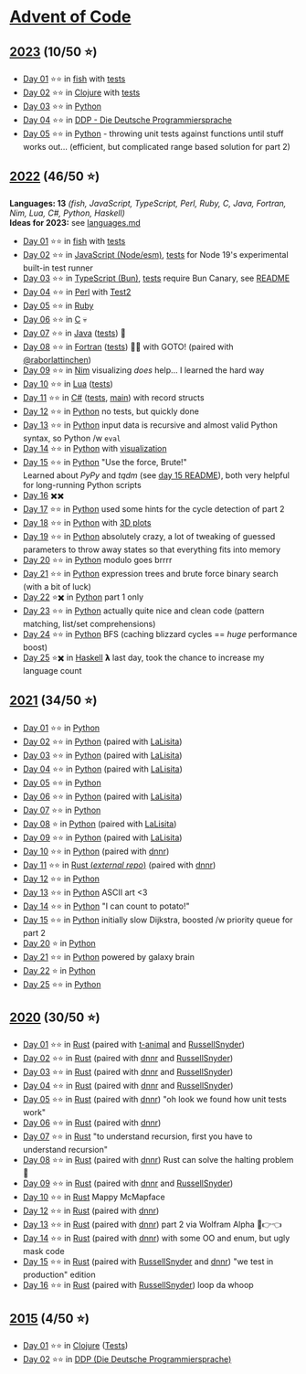 # [Advent of Code](https://adventofcode.com)

## [2023](https://adventofcode.com/2023) (10/50 ⭐)

- [Day 01](https://adventofcode.com/2023/day/1) ⭐⭐ in
  [fish](2023/day-01/day01.fish)
  with [tests](2023/day-01/test.fish)
- [Day 02](https://adventofcode.com/2023/day/2) ⭐⭐ in
  [Clojure](2023/day-02/src/advent_of_code_template/core.clj)
  with [tests](2023/day-02/test/advent_of_code_template/core_test.clj)
- [Day 03](https://adventofcode.com/2023/day/3) ⭐⭐ in
  [Python](2023/day-03/day03.py)
- [Day 04](https://adventofcode.com/2023/day/4) ⭐⭐ in
  [DDP - Die Deutsche Programmiersprache](2023/day-04/Tag4.ddp)
- [Day 05](https://adventofcode.com/2023/day/5) ⭐⭐ in
  [Python](2023/day-05/day05.py) - throwing unit tests against functions until
  stuff works out… (efficient, but complicated range based solution for part 2)

## [2022](https://adventofcode.com/2022) (46/50 ⭐)

**Languages: 13** *(fish, JavaScript, TypeScript, Perl, Ruby, C, Java, Fortran, Nim,
Lua, C#, Python, Haskell)*  
**Ideas for 2023:** see [languages.md](languages.md)

- [Day 01](https://adventofcode.com/2022/day/1) ⭐⭐ in
  [fish](2022/day-01/day01.fish)
  with [tests](2022/day-01/test.fish)
- [Day 02](https://adventofcode.com/2022/day/2) ⭐⭐ in
  [JavaScript (Node/esm)](2022/day-02/day02.mjs),
  [tests](2022/day-02/day02.test.mjs) for Node 19's experimental built-in test runner
- [Day 03](https://adventofcode.com/2022/day/3) ⭐⭐ in
  [TypeScript (Bun)](2022/day-03/day03.ts),
  [tests](2022/day-03/day03.test.ts) require Bun Canary, see [README](2022/day-03/README.md)
- [Day 04](https://adventofcode.com/2022/day/4) ⭐⭐ in
  [Perl](2022/day-04/day04.pl) with [Test2](https://metacpan.org/pod/Test2)
- [Day 05](https://adventofcode.com/2022/day/5) ⭐⭐ in
  [Ruby](2022/day-05/day05.rb)
- [Day 06](https://adventofcode.com/2022/day/6) ⭐⭐ in
  [C](2022/day-06/day06.c) 💀
- [Day 07](https://adventofcode.com/2022/day/7) ⭐⭐ in
  [Java](2022/day-07/src/main/java/de/zogan/aoc2022/Day07.java)
  ([tests](2022/day-07/src/test/java/de/zogan/aoc2022/Day07Tests.java)) 🦕
- [Day 08](https://adventofcode.com/2022/day/8) ⭐⭐ in
  [Fortran](2022/day-08/day08.f90)
  ([tests](2022/day-08/tests.f90)) 🧑‍🔬 with GOTO!
  (paired with [@raborlattinchen](https://github.com/raborlattinchen))
- [Day 09](https://adventofcode.com/2022/day/9) ⭐⭐ in
  [Nim](2022/day-09/day09.nim) visualizing *does* help… I learned the hard way
- [Day 10](https://adventofcode.com/2022/day/10) ⭐⭐ in
  [Lua](2022/day-10/day10.lua) ([tests](2022/day-10/day10_spec.lua))
- [Day 11](https://adventofcode.com/2022/day/11) ⭐⭐ in
  [C#](2022/day-11/Day11.cs) ([tests](2022/day-11/Day11Tests.cs),
  [main](2022/day-11/Program.cs)) with record structs
- [Day 12](https://adventofcode.com/2022/day/12) ⭐⭐ in
  [Python](2022/day-12/day12.py) no tests, but quickly done
- [Day 13](https://adventofcode.com/2022/day/13) ⭐⭐ in
  [Python](2022/day-13/day13.py) input data is recursive and almost valid Python syntax, so Python /w `eval`
- [Day 14](https://adventofcode.com/2022/day/14) ⭐⭐ in
  [Python](2022/day-14/day14.py) with [visualization](2022/day-14/README.md)
- [Day 15](https://adventofcode.com/2022/day/15) ⭐⭐ in
  [Python](2022/day-15/day15.py) "Use the force, Brute!"  
  Learned about *PyPy* and *tqdm* (see [day 15 README](2022/day-15/README.md)),
  both very helpful for long-running Python scripts
- [Day 16](https://adventofcode.com/2022/day/16) ️✖️✖️
- [Day 17](https://adventofcode.com/2022/day/17) ⭐⭐ in
  [Python](2022/day-17/day17.py) used some hints for the cycle detection of part 2
- [Day 18](https://adventofcode.com/2022/day/18) ⭐⭐ in
  [Python](2022/day-18/day18.py) with [3D plots](2022/day-18/README.md)
- [Day 19](https://adventofcode.com/2022/day/19) ⭐⭐ in
  [Python](2022/day-19/day19.py) absolutely crazy, a lot of tweaking of guessed
  parameters to throw away states so that everything fits into memory
- [Day 20](https://adventofcode.com/2022/day/20) ⭐⭐ in
  [Python](2022/day-20/day20.py) modulo goes brrrr
- [Day 21](https://adventofcode.com/2022/day/21) ⭐⭐ in
  [Python](2022/day-21/day21.py) expression trees and brute force binary search (with a bit of luck)
- [Day 22](https://adventofcode.com/2022/day/22) ⭐✖️ in
  [Python](2022/day-22/day22.py) part 1 only
- [Day 23](https://adventofcode.com/2022/day/23) ⭐⭐ in
  [Python](2022/day-23/day23.py) actually quite nice and clean code (pattern matching, list/set comprehensions)
- [Day 24](https://adventofcode.com/2022/day/24) ⭐⭐ in
  [Python](2022/day-24/day24.py) BFS (caching blizzard cycles == *huge* performance boost)
- [Day 25](https://adventofcode.com/2022/day/25) ⭐✖️ in
  [Haskell](2022/day-25/day25.hs) 𝝺 last day, took the chance to increase my language count

## [2021](https://adventofcode.com/2021) (34/50 ⭐)

- [Day 01](https://adventofcode.com/2021/day/1) ⭐⭐ in [Python](2021-python/day01.py)
- [Day 02](https://adventofcode.com/2021/day/2) ⭐⭐ in [Python](2021-python/day02.py) (paired with [LaLisita](https://github.com/LaLisita))
- [Day 03](https://adventofcode.com/2021/day/3) ⭐⭐ in [Python](2021-python/day03.py) (paired with [LaLisita](https://github.com/LaLisita))
- [Day 04](https://adventofcode.com/2021/day/4) ⭐⭐ in [Python](2021-python/day04.py) (paired with [LaLisita](https://github.com/LaLisita))
- [Day 05](https://adventofcode.com/2021/day/5) ⭐⭐ in [Python](2021-python/day05.py)
- [Day 06](https://adventofcode.com/2021/day/6) ⭐⭐ in [Python](2021-python/day06.py) (paired with [LaLisita](https://github.com/LaLisita))
- [Day 07](https://adventofcode.com/2021/day/7) ⭐⭐ in [Python](2021-python/day07.py)
- [Day 08](https://adventofcode.com/2021/day/8) ⭐ in [Python](2021-python/day08.py) (paired with [LaLisita](https://github.com/LaLisita))
- [Day 09](https://adventofcode.com/2021/day/9) ⭐⭐ in [Python](2021-python/day09.py) (paired with [LaLisita](https://github.com/LaLisita))
- [Day 10](https://adventofcode.com/2021/day/10) ⭐⭐ in [Python](2021-python/day10.py) (paired with [dnnr](https://github.com/dnnr))
- [Day 11](https://adventofcode.com/2021/day/11) ⭐⭐ in [Rust (*external repo*)](https://github.com/dnnr/advent-of-code-2021/blob/master/src/day11/mod.rs) (paired with [dnnr](https://github.com/dnnr))
- [Day 12](https://adventofcode.com/2021/day/12) ⭐⭐ in [Python](2021-python/day12.py)
- [Day 13](https://adventofcode.com/2021/day/13) ⭐⭐ in [Python](2021-python/day13.py) ASCII art <3
- [Day 14](https://adventofcode.com/2021/day/14) ⭐⭐ in [Python](2021-python/day14.py) "I can count to potato!"
- [Day 15](https://adventofcode.com/2021/day/15) ⭐⭐ in [Python](2021-python/day15.py) initially slow Dijkstra, boosted /w priority queue for part 2
- [Day 20](https://adventofcode.com/2021/day/20) ⭐ in [Python](2021-python/day20.py)
- [Day 21](https://adventofcode.com/2021/day/21) ⭐⭐ in [Python](2021-python/day21.py) powered by galaxy brain
- [Day 22](https://adventofcode.com/2021/day/22) ⭐ in [Python](2021-python/day22.py)
- [Day 25](https://adventofcode.com/2021/day/25) ⭐⭐ in [Python](2021-python/day25.py)

## [2020](https://adventofcode.com/2020) (30/50 ⭐)

- [Day 01](https://adventofcode.com/2020/day/1) ⭐⭐ in [Rust](2020-rust/src/day01.rs) (paired with [t-animal](https://github.com/t-animal) and [RussellSnyder](https://github.com/RussellSnyder))
- [Day 02](https://adventofcode.com/2020/day/2) ⭐⭐ in [Rust](2020-rust/src/day02.rs) (paired with [dnnr](https://github.com/dnnr) and [RussellSnyder](https://github.com/RussellSnyder))
- [Day 03](https://adventofcode.com/2020/day/3) ⭐⭐ in [Rust](2020-rust/src/day03.rs) (paired with [dnnr](https://github.com/dnnr) and [RussellSnyder](https://github.com/RussellSnyder))
- [Day 04](https://adventofcode.com/2020/day/4) ⭐⭐ in [Rust](2020-rust/src/day04.rs) (paired with [dnnr](https://github.com/dnnr) and [RussellSnyder](https://github.com/RussellSnyder))
- [Day 05](https://adventofcode.com/2020/day/5) ⭐⭐ in [Rust](2020-rust/src/day05.rs) (paired with [dnnr](https://github.com/dnnr)) "oh look we found how unit tests work"
- [Day 06](https://adventofcode.com/2020/day/6) ⭐⭐ in [Rust](2020-rust/src/day06.rs) (paired with [dnnr](https://github.com/dnnr))
- [Day 07](https://adventofcode.com/2020/day/7) ⭐⭐ in [Rust](2020-rust/src/day07.rs) "to understand recursion, first you have to understand recursion"
- [Day 08](https://adventofcode.com/2020/day/8) ⭐⭐ in [Rust](2020-rust/src/day08.rs) (paired with [dnnr](https://github.com/dnnr)) Rust can solve the halting problem 🤯
- [Day 09](https://adventofcode.com/2020/day/9) ⭐⭐ in [Rust](2020-rust/src/day09.rs) (paired with [dnnr](https://github.com/dnnr) and [RussellSnyder](https://github.com/RussellSnyder))
- [Day 10](https://adventofcode.com/2020/day/10) ⭐⭐ in [Rust](2020-rust/src/day10.rs) Mappy McMapface
- [Day 12](https://adventofcode.com/2020/day/12) ⭐⭐ in [Rust](2020-rust/src/day12.rs) (paired with [dnnr](https://github.com/dnnr))
- [Day 13](https://adventofcode.com/2020/day/13) ⭐⭐ in [Rust](2020-rust/src/day13.rs) (paired with [dnnr](https://github.com/dnnr)) part 2 via Wolfram Alpha 🥺👉👈
- [Day 14](https://adventofcode.com/2020/day/14) ⭐⭐ in [Rust](2020-rust/src/day14.rs) (paired with [dnnr](https://github.com/dnnr)) with some OO and enum, but ugly mask code
- [Day 15](https://adventofcode.com/2020/day/15) ⭐⭐ in [Rust](2020-rust/src/day15.rs) (paired with [RussellSnyder](https://github.com/RussellSnyder) and [dnnr](https://github.com/dnnr)) "we test in production" edition
- [Day 16](https://adventofcode.com/2020/day/16) ⭐⭐ in [Rust](2020-rust/src/day16.rs) (paired with [RussellSnyder](https://github.com/RussellSnyder)) loop da whoop

## [2015](https://adventofcode.com/2015) (4/50 ⭐)

- [Day 01](https://adventofcode.com/2015/day/1) ⭐⭐ in
  [Clojure](2015/day-01/src/advent_of_code_template/core.clj) ([Tests](2015/day-01/test/advent_of_code_template/core_test.clj))
- [Day 02](https://adventofcode.com/2015/day/2) ⭐⭐ in
  [DDP (Die Deutsche Programmiersprache)](2015/day-02/2015-Tag-02.ddp)
